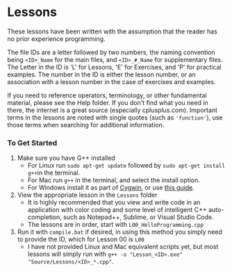 # Lessons

These lessons have been written with the assumption that the reader has no prior experience programming.

The file IDs are a letter followed by two numbers, the naming convention being `<ID>_Name` for the main files, and `<ID>_#_Name` for supplementary files. The Letter in the ID is 'L' for Lessons, 'E' for Exercises, and 'P' for practical examples. The number in the ID is either the lesson number, or an association with a lesson number in the case of exercises and examples.

If you need to reference operators, terminology, or other fundamental material, please see the Help folder. If you don't find what you need in there, the internet is a great source (especially cplusplus.com). Important terms in the lessons are noted with single quotes (such as `'function'`), use those terms when searching for additional information.

### To Get Started

1. Make sure you have G++ installed
   - For Linux run `sudo apt-get update` followed by `sudo apt-get install g++`in the terminal.
   - For Mac run `g++` in the terminal, and select the install option.
   - For Windows install it as part of [Cygwin](https://www.cygwin.com/), or use [this guide](https://www3.cs.stonybrook.edu/~alee/g++/g++.html).
2. View the appropriate lesson in the `Lessons` folder
   - It is highly recommended that you view and write code in an application with color coding and some level of intelligent C++ auto-completion, such as Notepad++, Sublime, or Visual Studio Code.
   - The lessons are in order, start with `L00_HelloProgramming.cpp`
3. Run it with `compile.bat` if desired, in using this method you simply need to provide the ID, which for Lesson 00 is `L00`
   - I have not provided Linux and Mac equivalent scripts yet, but most lessons will simply run with `g++ -o "Lesson_<ID>.exe" "Source/Lessons/<ID>_*.cpp"`.
